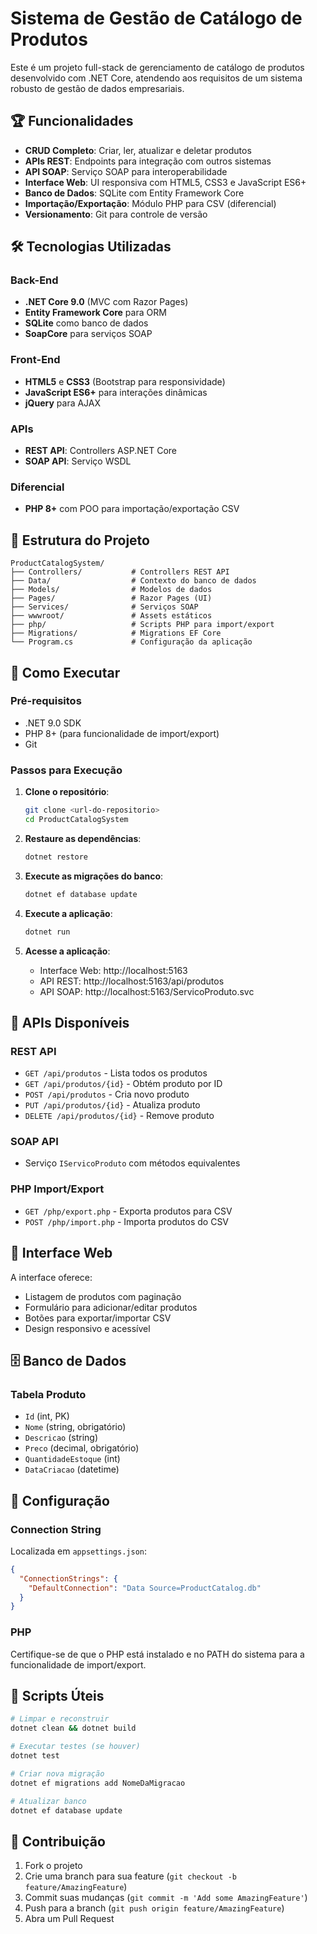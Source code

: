 # Sistema de Gestão de Catálogo de Produtos

Este é um projeto full-stack de gerenciamento de catálogo de produtos desenvolvido com .NET Core, atendendo aos requisitos de um sistema robusto de gestão de dados empresariais.

## 🏆 Funcionalidades

- **CRUD Completo**: Criar, ler, atualizar e deletar produtos
- **APIs REST**: Endpoints para integração com outros sistemas
- **API SOAP**: Serviço SOAP para interoperabilidade
- **Interface Web**: UI responsiva com HTML5, CSS3 e JavaScript ES6+
- **Banco de Dados**: SQLite com Entity Framework Core
- **Importação/Exportação**: Módulo PHP para CSV (diferencial)
- **Versionamento**: Git para controle de versão

## 🛠️ Tecnologias Utilizadas

### Back-End
- **.NET Core 9.0** (MVC com Razor Pages)
- **Entity Framework Core** para ORM
- **SQLite** como banco de dados
- **SoapCore** para serviços SOAP

### Front-End
- **HTML5** e **CSS3** (Bootstrap para responsividade)
- **JavaScript ES6+** para interações dinâmicas
- **jQuery** para AJAX

### APIs
- **REST API**: Controllers ASP.NET Core
- **SOAP API**: Serviço WSDL

### Diferencial
- **PHP 8+** com POO para importação/exportação CSV

## 📁 Estrutura do Projeto

```
ProductCatalogSystem/
├── Controllers/           # Controllers REST API
├── Data/                  # Contexto do banco de dados
├── Models/                # Modelos de dados
├── Pages/                 # Razor Pages (UI)
├── Services/              # Serviços SOAP
├── wwwroot/               # Assets estáticos
├── php/                   # Scripts PHP para import/export
├── Migrations/            # Migrations EF Core
└── Program.cs             # Configuração da aplicação
```

## 🚀 Como Executar

### Pré-requisitos
- .NET 9.0 SDK
- PHP 8+ (para funcionalidade de import/export)
- Git

### Passos para Execução

1. **Clone o repositório**:
   ```bash
   git clone <url-do-repositorio>
   cd ProductCatalogSystem
   ```

2. **Restaure as dependências**:
   ```bash
   dotnet restore
   ```

3. **Execute as migrações do banco**:
   ```bash
   dotnet ef database update
   ```

4. **Execute a aplicação**:
   ```bash
   dotnet run
   ```

5. **Acesse a aplicação**:
   - Interface Web: http://localhost:5163
   - API REST: http://localhost:5163/api/produtos
   - API SOAP: http://localhost:5163/ServicoProduto.svc

## 📡 APIs Disponíveis

### REST API
- `GET /api/produtos` - Lista todos os produtos
- `GET /api/produtos/{id}` - Obtém produto por ID
- `POST /api/produtos` - Cria novo produto
- `PUT /api/produtos/{id}` - Atualiza produto
- `DELETE /api/produtos/{id}` - Remove produto

### SOAP API
- Serviço `IServicoProduto` com métodos equivalentes

### PHP Import/Export
- `GET /php/export.php` - Exporta produtos para CSV
- `POST /php/import.php` - Importa produtos do CSV

## 🎨 Interface Web

A interface oferece:
- Listagem de produtos com paginação
- Formulário para adicionar/editar produtos
- Botões para exportar/importar CSV
- Design responsivo e acessível

## 🗄️ Banco de Dados

### Tabela Produto
- `Id` (int, PK)
- `Nome` (string, obrigatório)
- `Descricao` (string)
- `Preco` (decimal, obrigatório)
- `QuantidadeEstoque` (int)
- `DataCriacao` (datetime)

## 🔧 Configuração

### Connection String
Localizada em `appsettings.json`:
```json
{
  "ConnectionStrings": {
    "DefaultConnection": "Data Source=ProductCatalog.db"
  }
}
```

### PHP
Certifique-se de que o PHP está instalado e no PATH do sistema para a funcionalidade de import/export.

## 📝 Scripts Úteis

```bash
# Limpar e reconstruir
dotnet clean && dotnet build

# Executar testes (se houver)
dotnet test

# Criar nova migração
dotnet ef migrations add NomeDaMigracao

# Atualizar banco
dotnet ef database update
```

## 🤝 Contribuição

1. Fork o projeto
2. Crie uma branch para sua feature (`git checkout -b feature/AmazingFeature`)
3. Commit suas mudanças (`git commit -m 'Add some AmazingFeature'`)
4. Push para a branch (`git push origin feature/AmazingFeature`)
5. Abra um Pull Request
